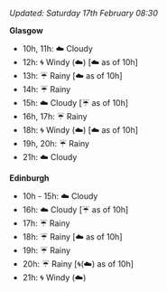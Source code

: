 *Updated: Saturday 17th February 08:30*

**Glasgow**

* 10h, 11h: :cloud: Cloudy
* 12h: :cyclone: Windy (:cloud:) [:cloud: as of 10h]
* 13h: :umbrella: Rainy [:cloud: as of 10h]
* 14h: :umbrella: Rainy
* 15h: :cloud: Cloudy [:umbrella: as of 10h]
* 16h, 17h: :umbrella: Rainy
* 18h: :cyclone: Windy (:cloud:) [:cloud: as of 10h]
* 19h, 20h: :umbrella: Rainy
* 21h: :cloud: Cloudy

**Edinburgh**

* 10h - 15h: :cloud: Cloudy
* 16h: :cloud: Cloudy [:umbrella: as of 10h]
* 17h: :umbrella: Rainy
* 18h: :umbrella: Rainy [:cloud: as of 10h]
* 19h: :umbrella: Rainy
* 20h: :umbrella: Rainy [:cyclone:(:cloud:) as of 10h]
* 21h: :cyclone: Windy (:cloud:)
